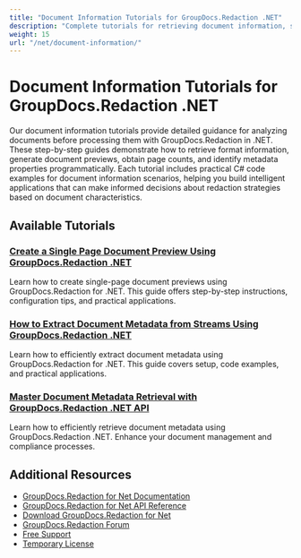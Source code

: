 ```yaml
---
title: "Document Information Tutorials for GroupDocs.Redaction .NET"
description: "Complete tutorials for retrieving document information, supported formats, and generating page previews with GroupDocs.Redaction for .NET."
weight: 15
url: "/net/document-information/"
---
```


# Document Information Tutorials for GroupDocs.Redaction .NET

Our document information tutorials provide detailed guidance for analyzing documents before processing them with GroupDocs.Redaction in .NET. These step-by-step guides demonstrate how to retrieve format information, generate document previews, obtain page counts, and identify metadata properties programmatically. Each tutorial includes practical C# code examples for document information scenarios, helping you build intelligent applications that can make informed decisions about redaction strategies based on document characteristics.

## Available Tutorials

### [Create a Single Page Document Preview Using GroupDocs.Redaction .NET](./create-single-page-preview-groupdocs-redaction-net/)
Learn how to create single-page document previews using GroupDocs.Redaction for .NET. This guide offers step-by-step instructions, configuration tips, and practical applications.

### [How to Extract Document Metadata from Streams Using GroupDocs.Redaction .NET](./extract-document-info-streams-groupdocs-redaction-dotnet/)
Learn how to efficiently extract document metadata using GroupDocs.Redaction for .NET. This guide covers setup, code examples, and practical applications.

### [Master Document Metadata Retrieval with GroupDocs.Redaction .NET API](./groupdocs-redaction-net-document-metadata-retrieval/)
Learn how to efficiently retrieve document metadata using GroupDocs.Redaction .NET. Enhance your document management and compliance processes.

## Additional Resources

- [GroupDocs.Redaction for Net Documentation](https://docs.groupdocs.com/redaction/net/)
- [GroupDocs.Redaction for Net API Reference](https://reference.groupdocs.com/redaction/net/)
- [Download GroupDocs.Redaction for Net](https://releases.groupdocs.com/redaction/net/)
- [GroupDocs.Redaction Forum](https://forum.groupdocs.com/c/redaction/33)
- [Free Support](https://forum.groupdocs.com/)
- [Temporary License](https://purchase.groupdocs.com/temporary-license/)

